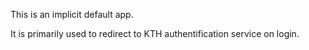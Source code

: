 This is an implicit default app.

It is primarily used to redirect to KTH authentification service on login.
